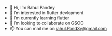 - 👋 Hi, I’m Rahul Pandey
- 👀 I’m interested in flutter devlopment 
- 🌱 I’m currently learning flutter
- 💞️ I’m looking to collaborate on GSOC
- 📫 You can mail me on rahul.Pand3y@gmail.com

<!---
rahulPand3y/rahulPand3y is a ✨ special ✨ repository because its `README.md` (this file) appears on your GitHub profile.
You can click the Preview link to take a look at your changes.
--->
